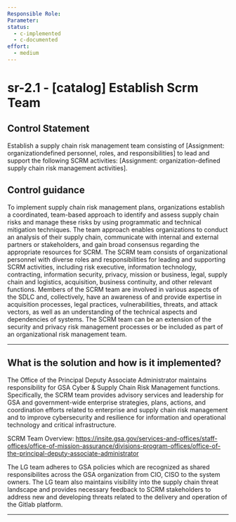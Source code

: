 ```yaml
---
Responsible Role:
Parameter: 
status:
  - c-implemented
  - c-documented
effort:
  - medium
---
```


# sr-2.1 - \[catalog\] Establish Scrm Team

## Control Statement

Establish a supply chain risk management team consisting of [Assignment: organizationdefined personnel, roles, and responsibilities] to lead and support the following SCRM activities: [Assignment: organization-defined supply chain risk management activities].

## Control guidance

To implement supply chain risk management plans, organizations establish a coordinated, team-based approach to identify and assess supply chain risks and manage these risks by using programmatic and technical mitigation techniques. The team approach enables organizations to conduct an analysis of their supply chain, communicate with internal and external partners or stakeholders, and gain broad consensus regarding the appropriate resources for SCRM. The SCRM team consists of organizational personnel with diverse roles and responsibilities for leading and supporting SCRM activities, including risk executive, information technology, contracting, information security, privacy, mission or business, legal, supply chain and logistics, acquisition, business continuity, and other relevant functions. Members of the SCRM team are involved in various aspects of the SDLC and, collectively, have an awareness of and provide expertise in acquisition processes, legal practices, vulnerabilities, threats, and attack vectors, as well as an understanding of the technical aspects and dependencies of systems. The SCRM team can be an extension of the security and privacy risk management processes or be included as part of an organizational risk management team.

______________________________________________________________________

## What is the solution and how is it implemented?

The Office of the Principal Deputy Associate Administrator maintains responsibility for GSA Cyber & Supply Chain Risk Management functions. Specifically, the SCRM team provides advisory services and leadership for GSA and government-wide enterprise strategies, plans, actions, and coordination efforts related to enterprise and supply chain risk management and to improve cybersecurity and resilience for information and operational technology and critical infrastructure.

SCRM Team Overview: https://insite.gsa.gov/services-and-offices/staff-offices/office-of-mission-assurance/divisions-program-offices/office-of-the-principal-deputy-associate-administrator

The LG team adheres to GSA policies which are recognized as shared responsibilites across the GSA organization from CIO, CISO to the system owners. The LG team also maintains visibility into the supply chain threat landscape and provides necessary feedback to SCRM stakeholders to address new and developing threats related to the delivery and operation of the Gitlab platform. 

______________________________________________________________________

